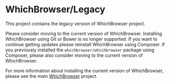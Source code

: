 WhichBrowser/Legacy
===================

This project contains the legacy version of WhichBrowser project. 

Please consider moving to the current version of WhichBrowser. Installing WhichBrowser using Git or Bower is no longer supported. If you want to continue getting updates please reinstall WhichBrowser using Composer. If you previously installed the `whichbrowser/whichbrowser` package using Composer, please also consider moving to the current version of WhichBrowser.

For more information about installing the current version of WhichBrowser, please see the main [WhichBrowser](https://github.com/WhichBrowser/WhichBrowser) project.